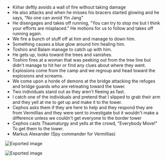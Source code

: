 - Kiihar deftly avoids a wall of fire without taking damage
- He also attacks and when he misses his bracers started glowing and he says, "No one can avoid Yin Jang"
- He disengages and takes off running, "You can try to stop me but I think your efforts are misplaced." He motions for us to follow and takes off running again.
- We fire a bunch of stuff off at him and manage to down him.
- Something causes a blue glow around him healing him.
- Toshiro and Balam manage to catch up with him.
- He gets up, looks toward the trees and vanishes.
- Toshiro fires at a woman that was peeking out from the tree line but didn't manage to hit her or find any clues about where they went.
- Explosions come from the camp and we regroup and head toward the explosions and screams.
- We come upon a horde of demons at the bridge attacking the refuges and bridge guards who are retreating toward the tower.
- Two individuals stand out as they aren't fleeing as fast.
- I catch one of the individuals and pretend that I slipped to grab their arm and they yell at me to get up and make it to the tower.
- Cephos asks them if they are here to help and they respond they are from Vermillias and they were sent to investigate but it wouldn't make a difference unless we couldn't get everyone to the border tower
- Cephos casts Thaumaturgy and yells at the crowd, "Everybody Move!" To get them to the tower.
- Markus Alexander (Spy commander for Vermillias)

![Exported image](Exported%20image%2020240830122433-0.png)  

![Exported image](Exported%20image%2020240830122433-1.png)